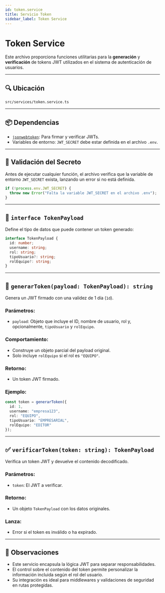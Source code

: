 ```yaml
---
id: token.service
title: Servicio Token
sidebar_label: Token Service
---
```


# Token Service

Este archivo proporciona funciones utilitarias para la **generación** y **verificación** de tokens JWT utilizados en el sistema de autenticación de usuarios.

---

## 🔍 Ubicación

`src/services/token.service.ts`

---

## 📦 Dependencias

* [`jsonwebtoken`](https://www.npmjs.com/package/jsonwebtoken): Para firmar y verificar JWTs.
* Variables de entorno: `JWT_SECRET` debe estar definida en el archivo `.env`.

---

## 🔐 Validación del Secreto

Antes de ejecutar cualquier función, el archivo verifica que la variable de entorno `JWT_SECRET` exista, lanzando un error si no está definida.

```ts
if (!process.env.JWT_SECRET) {
  throw new Error("Falta la variable JWT_SECRET en el archivo .env");
}
```

---

## 🧩 `interface TokenPayload`

Define el tipo de datos que puede contener un token generado:

```ts
interface TokenPayload {
  id: number;
  username: string;
  rol: string;
  tipoUsuario?: string;
  rolEquipo?: string;
}
```

---

## 🔑 `generarToken(payload: TokenPayload): string`

Genera un JWT firmado con una validez de 1 día (`1d`).

### Parámetros:

* `payload`: Objeto que incluye el ID, nombre de usuario, rol y, opcionalmente, `tipoUsuario` y `rolEquipo`.

### Comportamiento:

* Construye un objeto parcial del payload original.
* Solo incluye `rolEquipo` si el rol es `"EQUIPO"`.

### Retorno:

* Un token JWT firmado.

### Ejemplo:

```ts
const token = generarToken({
  id: 1,
  username: "empresa123",
  rol: "EQUIPO",
  tipoUsuario: "EMPRESARIAL",
  rolEquipo: "EDITOR"
});
```

---

## ✅ `verificarToken(token: string): TokenPayload`

Verifica un token JWT y devuelve el contenido decodificado.

### Parámetros:

* `token`: El JWT a verificar.

### Retorno:

* Un objeto `TokenPayload` con los datos originales.

### Lanza:

* Error si el token es inválido o ha expirado.

---

## 🧠 Observaciones

* Este servicio encapsula la lógica JWT para separar responsabilidades.
* El control sobre el contenido del token permite personalizar la información incluida según el rol del usuario.
* Su integración es ideal para middlewares y validaciones de seguridad en rutas protegidas.
